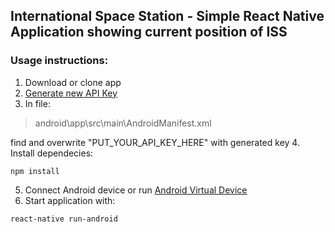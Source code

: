 ## International Space Station - Simple React Native Application showing current position of ISS

### Usage instructions:
1. Download or clone app
2. [Generate new API Key](https://developers.google.com/maps/documentation/android-api/)
3. In file:
 >android\app\src\main\AndroidManifest.xml

   find and overwrite "PUT_YOUR_API_KEY_HERE" with generated key
4. Install dependecies:
```
npm install
```
5. Connect Android device or run [Android Virtual Device](https://developer.android.com/studio/run/managing-avds.html)
6. Start application with:
```
react-native run-android
```